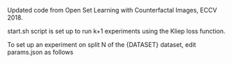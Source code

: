 Updated code from Open Set Learning with Counterfactal Images, ECCV 2018.

start.sh script is set up to run k+1 experiments using the Kliep loss function.

To set up an experiment on split N of the {DATASET} dataset, edit params.json as follows

